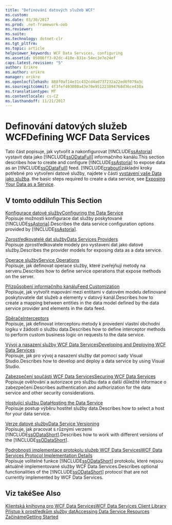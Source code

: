```yaml
---
title: "Definování datových služeb WCF"
ms.custom: 
ms.date: 03/30/2017
ms.prod: .net-framework-oob
ms.reviewer: 
ms.suite: 
ms.technology: dotnet-clr
ms.tgt_pltfrm: 
ms.topic: article
helpviewer_keywords: WCF Data Services, configuring
ms.assetid: 05006ff3-02dc-410e-831e-54ec3e7e24ef
caps.latest.revision: "5"
author: Erikre
ms.author: erikre
manager: erikre
ms.openlocfilehash: 888f0af14e31c432cd4ad737232a22ed6f079a3c
ms.sourcegitcommit: 4f3fef493080a43e70e951223894768d36ce430a
ms.translationtype: MT
ms.contentlocale: cs-CZ
ms.lasthandoff: 11/21/2017
---
```

# <a name="defining-wcf-data-services"></a><span data-ttu-id="37d99-102">Definování datových služeb WCF</span><span class="sxs-lookup"><span data-stu-id="37d99-102">Defining WCF Data Services</span></span>
<span data-ttu-id="37d99-103">Tato část popisuje, jak vytvořit a nakonfigurovat [!INCLUDE[ssAstoria](../../../../includes/ssastoria-md.md)] vystavit data jako [!INCLUDE[ssODataFull](../../../../includes/ssodatafull-md.md)] informačního kanálu.</span><span class="sxs-lookup"><span data-stu-id="37d99-103">This section describes how to create and configure [!INCLUDE[ssAstoria](../../../../includes/ssastoria-md.md)] to expose data as an [!INCLUDE[ssODataFull](../../../../includes/ssodatafull-md.md)] feed.</span></span> [!INCLUDE[crabout](../../../../includes/crabout-md.md)]<span data-ttu-id="37d99-104">základní kroky potřebné pro vytvoření datové služby, najdete v části [vystavení vaše Data jako služba](../../../../docs/framework/data/wcf/exposing-your-data-as-a-service-wcf-data-services.md).</span><span class="sxs-lookup"><span data-stu-id="37d99-104"> the basic steps required to create a data service, see [Exposing Your Data as a Service](../../../../docs/framework/data/wcf/exposing-your-data-as-a-service-wcf-data-services.md).</span></span>  
  
## <a name="in-this-section"></a><span data-ttu-id="37d99-105">V tomto oddílu</span><span class="sxs-lookup"><span data-stu-id="37d99-105">In This Section</span></span>  
 [<span data-ttu-id="37d99-106">Konfigurace datové služby</span><span class="sxs-lookup"><span data-stu-id="37d99-106">Configuring the Data Service</span></span>](../../../../docs/framework/data/wcf/configuring-the-data-service-wcf-data-services.md)  
 <span data-ttu-id="37d99-107">Popisuje možnosti konfigurace dat služby poskytované [!INCLUDE[ssAstoria](../../../../includes/ssastoria-md.md)].</span><span class="sxs-lookup"><span data-stu-id="37d99-107">Describes the data service configuration options provided by [!INCLUDE[ssAstoria](../../../../includes/ssastoria-md.md)].</span></span>  
  
 [<span data-ttu-id="37d99-108">Zprostředkovatelé dat služby</span><span class="sxs-lookup"><span data-stu-id="37d99-108">Data Services Providers</span></span>](../../../../docs/framework/data/wcf/data-services-providers-wcf-data-services.md)  
 <span data-ttu-id="37d99-109">Popisuje zprostředkovatele modely pro vystavení dat jako datové služby.</span><span class="sxs-lookup"><span data-stu-id="37d99-109">Describes the provider models for exposing data as a data service.</span></span>  
  
 [<span data-ttu-id="37d99-110">Operace služby</span><span class="sxs-lookup"><span data-stu-id="37d99-110">Service Operations</span></span>](../../../../docs/framework/data/wcf/service-operations-wcf-data-services.md)  
 <span data-ttu-id="37d99-111">Popisuje, jak definovat operace služby, které zveřejňují metody na serveru.</span><span class="sxs-lookup"><span data-stu-id="37d99-111">Describes how to define service operations that expose methods on the server.</span></span>  
  
 [<span data-ttu-id="37d99-112">Přizpůsobení informačního kanálu</span><span class="sxs-lookup"><span data-stu-id="37d99-112">Feed Customization</span></span>](../../../../docs/framework/data/wcf/feed-customization-wcf-data-services.md)  
 <span data-ttu-id="37d99-113">Popisuje, jak vytvořit mapování mezi entitami v datovém modelu definované poskytovatele dat služeb a elementy v datový kanál.</span><span class="sxs-lookup"><span data-stu-id="37d99-113">Describes how to create a mapping between entities in the data model defined by the data service provider and elements in the data feed.</span></span>  
  
 [<span data-ttu-id="37d99-114">Sběrače</span><span class="sxs-lookup"><span data-stu-id="37d99-114">Interceptors</span></span>](../../../../docs/framework/data/wcf/interceptors-wcf-data-services.md)  
 <span data-ttu-id="37d99-115">Popisuje, jak definovat interceptoru metody k provedení vlastní obchodní logiku v žádosti o službu data.</span><span class="sxs-lookup"><span data-stu-id="37d99-115">Describes how to define interceptor methods to perform custom business logic on requests to the data service.</span></span>  
  
 [<span data-ttu-id="37d99-116">Vývoj a nasazení služby WCF Data Services</span><span class="sxs-lookup"><span data-stu-id="37d99-116">Developing and Deploying WCF Data Services</span></span>](../../../../docs/framework/data/wcf/developing-and-deploying-wcf-data-services.md)  
 <span data-ttu-id="37d99-117">Popisuje, jak pro vývoj a nasazení služby dat pomocí sady Visual Studio.</span><span class="sxs-lookup"><span data-stu-id="37d99-117">Describes how to develop and deploy a data service by using Visual Studio.</span></span>  
  
 [<span data-ttu-id="37d99-118">Zabezpečení součásti WCF Data Services</span><span class="sxs-lookup"><span data-stu-id="37d99-118">Securing WCF Data Services</span></span>](../../../../docs/framework/data/wcf/securing-wcf-data-services.md)  
 <span data-ttu-id="37d99-119">Popisuje ověřování a autorizace pro službu data a další důležité informace o zabezpečení.</span><span class="sxs-lookup"><span data-stu-id="37d99-119">Describes authentication and authorization for the data service and other security considerations.</span></span>  
  
 [<span data-ttu-id="37d99-120">Hostující službu Data</span><span class="sxs-lookup"><span data-stu-id="37d99-120">Hosting the Data Service</span></span>](../../../../docs/framework/data/wcf/hosting-the-data-service-wcf-data-services.md)  
 <span data-ttu-id="37d99-121">Popisuje postup výběru hostitel služby data.</span><span class="sxs-lookup"><span data-stu-id="37d99-121">Describes how to select a host for your data service.</span></span>  
  
 [<span data-ttu-id="37d99-122">Verze datové služby</span><span class="sxs-lookup"><span data-stu-id="37d99-122">Data Service Versioning</span></span>](../../../../docs/framework/data/wcf/data-service-versioning-wcf-data-services.md)  
 <span data-ttu-id="37d99-123">Popisuje, jak pracovat s různými verzemi [!INCLUDE[ssODataShort](../../../../includes/ssodatashort-md.md)].</span><span class="sxs-lookup"><span data-stu-id="37d99-123">Describes how to work with different versions of the [!INCLUDE[ssODataShort](../../../../includes/ssodatashort-md.md)].</span></span>  
  
 [<span data-ttu-id="37d99-124">Podrobnosti implementace protokolu služeb WCF Data Services</span><span class="sxs-lookup"><span data-stu-id="37d99-124">WCF Data Services Protocol Implementation Details</span></span>](../../../../docs/framework/data/wcf/wcf-data-services-protocol-implementation-details.md)  
 <span data-ttu-id="37d99-125">Popisuje volitelné funkce [!INCLUDE[ssODataShort](../../../../includes/ssodatashort-md.md)] protokolu, které nejsou aktuálně implementované služby WCF Data Services.</span><span class="sxs-lookup"><span data-stu-id="37d99-125">Describes optional functionalities of the [!INCLUDE[ssODataShort](../../../../includes/ssodatashort-md.md)] protocol that are not currently implemented by WCF Data Services.</span></span>  
  
## <a name="see-also"></a><span data-ttu-id="37d99-126">Viz také</span><span class="sxs-lookup"><span data-stu-id="37d99-126">See Also</span></span>  
 [<span data-ttu-id="37d99-127">Klientská knihovna pro WCF Data Services</span><span class="sxs-lookup"><span data-stu-id="37d99-127">WCF Data Services Client Library</span></span>](../../../../docs/framework/data/wcf/wcf-data-services-client-library.md)  
 [<span data-ttu-id="37d99-128">Přístup k prostředkům služby dat</span><span class="sxs-lookup"><span data-stu-id="37d99-128">Accessing Data Service Resources</span></span>](../../../../docs/framework/data/wcf/accessing-data-service-resources-wcf-data-services.md)  
 [<span data-ttu-id="37d99-129">Začínáme</span><span class="sxs-lookup"><span data-stu-id="37d99-129">Getting Started</span></span>](../../../../docs/framework/data/wcf/getting-started-with-wcf-data-services.md)
